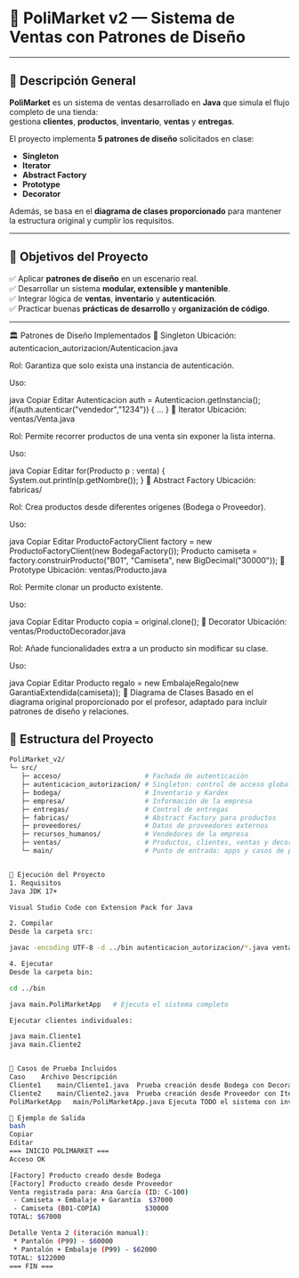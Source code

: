 # 📌 PoliMarket v2 — Sistema de Ventas con Patrones de Diseño

---

## 📖 Descripción General

**PoliMarket** es un sistema de ventas desarrollado en **Java** que simula el flujo completo de una tienda:  
gestiona **clientes**, **productos**, **inventario**, **ventas** y **entregas**.  

El proyecto implementa **5 patrones de diseño** solicitados en clase:

- **Singleton**
- **Iterator**
- **Abstract Factory**
- **Prototype**
- **Decorator**

Además, se basa en el **diagrama de clases proporcionado** para mantener la estructura original y cumplir los requisitos.

---

## 🧩 Objetivos del Proyecto

✅ Aplicar **patrones de diseño** en un escenario real.  
✅ Desarrollar un sistema **modular, extensible y mantenible**.  
✅ Integrar lógica de **ventas**, **inventario** y **autenticación**.  
✅ Practicar buenas **prácticas de desarrollo** y **organización de código**.  

---

🏛️ Patrones de Diseño Implementados
🔹 Singleton
Ubicación: autenticacion_autorizacion/Autenticacion.java

Rol: Garantiza que solo exista una instancia de autenticación.

Uso:

java
Copiar
Editar
Autenticacion auth = Autenticacion.getInstancia();
if(auth.autenticar("vendedor","1234")) { ... }
🔹 Iterator
Ubicación: ventas/Venta.java

Rol: Permite recorrer productos de una venta sin exponer la lista interna.

Uso:

java
Copiar
Editar
for(Producto p : venta) {
    System.out.println(p.getNombre());
}
🔹 Abstract Factory
Ubicación: fabricas/

Rol: Crea productos desde diferentes orígenes (Bodega o Proveedor).

Uso:

java
Copiar
Editar
ProductoFactoryClient factory = new ProductoFactoryClient(new BodegaFactory());
Producto camiseta = factory.construirProducto("B01", "Camiseta", new BigDecimal("30000"));
🔹 Prototype
Ubicación: ventas/Producto.java

Rol: Permite clonar un producto existente.

Uso:

java
Copiar
Editar
Producto copia = original.clone();
🔹 Decorator
Ubicación: ventas/ProductoDecorador.java

Rol: Añade funcionalidades extra a un producto sin modificar su clase.

Uso:

java
Copiar
Editar
Producto regalo = new EmbalajeRegalo(new GarantiaExtendida(camiseta));
🧠 Diagrama de Clases
Basado en el diagrama original proporcionado por el profesor,
adaptado para incluir patrones de diseño y relaciones.

## 📂 Estructura del Proyecto

```bash
PoliMarket_v2/
└─ src/
   ├─ acceso/                     # Fachada de autenticación
   ├─ autenticacion_autorizacion/ # Singleton: control de acceso global
   ├─ bodega/                     # Inventario y Kardex
   ├─ empresa/                    # Información de la empresa
   ├─ entregas/                   # Control de entregas
   ├─ fabricas/                   # Abstract Factory para productos
   ├─ proveedores/                # Datos de proveedores externos
   ├─ recursos_humanos/           # Vendedores de la empresa
   ├─ ventas/                     # Productos, clientes, ventas y decoradores
   └─ main/                       # Punto de entrada: apps y casos de prueba


🚀 Ejecución del Proyecto
1. Requisitos
Java JDK 17+

Visual Studio Code con Extension Pack for Java

2. Compilar
Desde la carpeta src:

javac -encoding UTF-8 -d ../bin autenticacion_autorizacion/*.java ventas/*.java fabricas/*.java main/*.java bodega/*.java empresa/*.java entregas/*.java proveedores/*.java recursos_humanos/*.java acceso/*.java

4. Ejecutar
Desde la carpeta bin:

cd ../bin

java main.PoliMarketApp   # Ejecuta el sistema completo

Ejecutar clientes individuales:

java main.Cliente1
java main.Cliente2


🧪 Casos de Prueba Incluidos
Caso	Archivo	Descripción
Cliente1	main/Cliente1.java	Prueba creación desde Bodega con Decorator + Prototype
Cliente2	main/Cliente2.java	Prueba creación desde Proveedor con Iterator manual
PoliMarketApp	main/PoliMarketApp.java	Ejecuta TODO el sistema con inventario, ventas y entregas

🧾 Ejemplo de Salida
bash
Copiar
Editar
=== INICIO POLIMARKET ===
Acceso OK

[Factory] Producto creado desde Bodega
[Factory] Producto creado desde Proveedor
Venta registrada para: Ana García (ID: C-100)
 - Camiseta + Embalaje + Garantía  $37000
 - Camiseta (B01-COPIA)           $30000
TOTAL: $67000

Detalle Venta 2 (iteración manual):
 * Pantalón (P99) - $60000
 * Pantalón + Embalaje (P99) - $62000
TOTAL: $122000
=== FIN ===

